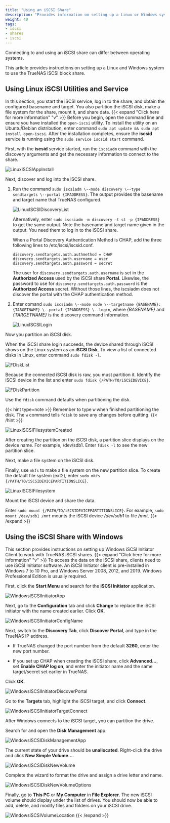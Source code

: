 ```yaml
---
title: "Using an iSCSI Share"
description: "Provides information on setting up a Linux or Windows system to use a TrueNAS-configured iSCSI block share."
weight: 40
tags:
- iscsi
- shares
- iscsi
---
```




Connecting to and using an iSCSI share can differ between operating systems.

This article provides instructions on setting up a Linux and Windows system to use the TrueNAS iSCSI block share.

## Using Linux iSCSI Utilities and Service
In this section, you start the iSCSI service, log in to the share, and obtain the configured basename and target. You also partition the iSCSI disk, make a file system for the share, mount it, and share data.
{{< expand "Click here for more information" "v" >}}
Before you begin, open the command line and ensure you have installed the `open-iscsi` utility.
To install the utility on an Ubuntu/Debian distribution, enter command `sudo apt update && sudo apt install open-iscsi`.
After the installation completes, ensure the **iscsid** service is running using the `sudo service iscsid start` command.

First, with the **iscsid** service started, run the `iscsiadm` command with the discovery arguments and get the necessary information to connect to the share.

![LinuxISCSIAppInstall](/images/CORE/LinuxISCSIAppInstall.png "Linux ISCSI App Install")

Next, discover and log into the iSCSI share. 

1. Run the command `sudo iscsiadm \--mode discovery \--type sendtargets \--portal {IPADDRESS}`.
   The output provides the basename and target name that TrueNAS configured.

   ![LinuxISCSIDiscoveryList](/images/CORE/LinuxISCSIDiscoveryList.png "Linux ISCSI Discovery List")

   Alternatively, enter `sudo iscsiadm -m discovery -t st -p {IPADDRESS}` to get the same output.
   Note the basename and target name given in the output. You need them to log in to the iSCSI share.

   When a Portal Discovery Authentication Method is CHAP, add the three following lines to /etc/iscsi/iscsid.conf.

   ```
   discovery.sendtargets.auth.authmethod = CHAP
   discovery.sendtargets.auth.username = user
   discovery.sendtargets.auth.password = secret
   ```

   The user for `discovery.sendtargets.auth.username` is set in the **Authorized Access** used by the iSCSI share **Portal**. 
   Likewise, the password to use for `discovery.sendtargets.auth.password` is the **Authorized Access** secret.
   Without those lines, the iscsiadm does not discover the portal with the CHAP authentication method.

2. Enter comand `sudo iscsiadm \--mode node \--targetname {BASENAME}:{TARGETNAME} \--portal {IPADDRESS} \--login`,
   where *{BASENAME}* and *{TARGETNAME}* is the discovery command information.

   ![LinuxISCSILogin](/images/CORE/LinuxISCSILogin.png "Linux ISCSI Login")

Now you partition an iSCSI disk.

   When the iSCSI share login succeeds, the device shared through iSCSI shows on the Linux system as an **iSCSI Disk**.
   To view a list of connected disks in Linux, enter command `sudo fdisk -l`.

   ![FDiskList](/images/CORE/FDiskList.png "fdisk -l output")

   Because the connected iSCSI disk is raw, you must partition it.
   Identify the iSCSI device in the list and enter `sudo fdisk {/PATH/TO/iSCSIDEVICE}`.

   ![FDiskPartition](/images/CORE/FDiskPartition.png "fdisk partitioning")

   Use the `fdisk` command defaults when partitioning the disk.

   {{< hint type=note >}}
   Remember to type <kbd>w</kbd> when finished partitioning the disk.
   The `w` command tells `fdisk` to save any changes before quitting.
   {{< /hint >}}

   ![LinuxISCSIFilesystemCreated](/images/CORE/LinuxISCSIFilesystemCreated.png "Linux ISCSI Filesystem Created")

   After creating the partition on the iSCSI disk, a partition slice displays on the device name.
   For example, <file>/dev/sdb1</file>.
   Enter `fdisk -l` to see the new partition slice.

Next, make a file system on the iSCSI disk.

Finally, use `mkfs` to make a file system on the new partition slice.
To create the default file system (ext2), enter `sudo mkfs {/PATH/TO/iSCSIDEVICEPARTITIONSLICE}`.

![LinuxISCSIFilesystem](/images/CORE/LinuxISCSIFilesystem.png "Linux ISCSI Filesystem")

Mount the iSCSI device and share the data.

Enter `sudo mount {/PATH/TO/iSCSIDEVICEPARTITIONSLICE}`.
For example, `sudo mount /dev/sdb1 /mnt` mounts the iSCSI device */dev/sdb1* to file */mnt*.
{{< /expand >}}

## Using the iSCSI Share with Windows
This section provides instructions on setting up Windows iSCSI Initiator Client to work with TrueNAS iSCSI shares.
{{< expand "Click here for more information" "v" >}}
To access the data on the iSCSI share, clients need to use iSCSI Initiator software. An iSCSI Initiator client is pre-installed in Windows 7 to 10 Pro, and Windows Server 2008, 2012, and 2019. Windows Professional Edition is usually required.

First, click the **Start Menu** and search for the **iSCSI Initiator** application.

![WindowsISCSIInitiatorApp](/images/CORE/WindowsISCSIInitiatorApp.png "Windows ISCSI Initiator App")

Next, go to the **Configuration** tab and click **Change** to replace the iSCSI initiator with the name created earlier. Click **OK**.

![WindowsISCSIInitiatorConfigName](/images/CORE/WindowsISCSIInitiatorConfigName.png "Windows ISCSI Initiator Config Name")

Next, switch to the **Discovery Tab**, click **Discover Portal**, and type in the TrueNAS IP address.

* If TrueNAS changed the port number from the default **3260**, enter the new port number.

* If you set up CHAP when creating the iSCSI share, click **Advanced...**, set **Enable CHAP log on**, and enter the initiator name and the same target/secret set earlier in TrueNAS.

Click **OK**.

![WindowsISCSIInitiatorDiscoverPortal](/images/CORE/WindowsISCSIInitiatorDiscoverPortal.png "Windows ISCSI Initiator Discover Portal")

Go to the **Targets** tab, highlight the iSCSI target, and click **Connect**.

![WindowsISCSIInitiatorTargetConnect](/images/CORE/WindowsISCSIInitiatorTargetConnect.png "Windows ISCSI Initiator Target Connect")

After Windows connects to the iSCSI target, you can partition the drive.

Search for and open the **Disk Management** app.

![WindowsISCSIDiskManagementApp](/images/CORE/WindowsISCSIDiskManagementApp.png "Windows ISCSI Disk Management App")

The current state of your drive should be **unallocated**. Right-click the drive and click **New Simple Volume...**.

![WindowsISCSIDiskNewVolume](/images/CORE/WindowsISCSIDiskNewVolume.png "Windows ISCSI Disk New Volume")

Complete the wizard to format the drive and assign a drive letter and name.

![WindowsISCSIDiskNewVolumeOptions](/images/CORE/WindowsISCSIDiskNewVolumeOptions.png "Windows ISCSI Disk New Volume Options")

Finally, go to **This PC** or **My Computer** in **File Explorer**. The new iSCSI volume should display under the list of drives. You should now be able to add, delete, and modify files and folders on your iSCSI drive.

![WindowsiSCSIVolumeLocation](/images/CORE/WindowsiSCSIVolumeLocation.png "Windows iSCSI Volume Location")
{{< /expand >}}

